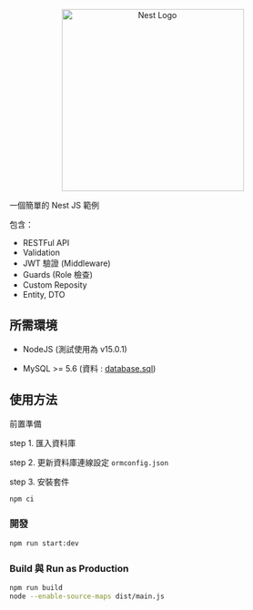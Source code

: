 <p align="center">
  <img src="https://nestjs.com/img/logo_text.svg" width="320" alt="Nest Logo" />
</p>

一個簡單的 Nest JS 範例

包含：
- RESTFul API
- Validation
- JWT 驗證 (Middleware)
- Guards (Role 檢查)
- Custom Reposity
- Entity, DTO

## 所需環境

- NodeJS (測試使用為 v15.0.1)

- MySQL >= 5.6 (資料 : [database.sql](./other/database.sql))

## 使用方法

前置準備

step 1. 匯入資料庫

step 2. 更新資料庫連線設定 `ormconfig.json`

step 3. 安裝套件

```sh
npm ci
```

### 開發

```sh
npm run start:dev
```

### Build 與 Run as Production

```sh
npm run build
node --enable-source-maps dist/main.js
```



